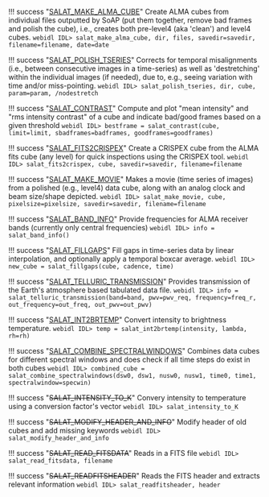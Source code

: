 !!! success "[SALAT_MAKE_ALMA_CUBE](idl/salat_make_alma_cube.md)"
	Create ALMA cubes from individual files outputted by SoAP (put them together, remove bad frames and polish the cube), i.e., creates both pre-level4 (aka 'clean') and level4 cubes.
	```webidl
	IDL> salat_make_alma_cube, dir, files, savedir=savedir, filename=filename, date=date
	```

!!! success "[SALAT_POLISH_TSERIES](idl/salat_polish_tseries.md)"
	Corrects for temporal misalignments (i.e., between consecutive images in a time-series) as well as 'destretching' within the individual images (if needed), due to, e.g., seeing variation with time and/or miss-pointing.
	```webidl
	IDL> salat_polish_tseries, dir, cube, param=param, /nodestretch
	```

!!! success "[SALAT_CONTRAST](idl/salat_contrast.md)"
	Compute and plot "mean intensity" and "rms intensity contrast" of a cube and indicate bad/good frames based on a given threshold
	```webidl
	IDL> bestframe = salat_contrast(cube, limit=limit, sbadframes=badframes, goodframes=goodframes)
	```
	
!!! success "[SALAT_FITS2CRISPEX](idl/salat_fits2crispex.md)"
	Create a CRISPEX cube from the ALMA fits cube (any level) for quick inspections using the CRISPEX tool.
	```webidl
	IDL> salat_fits2crispex, cube, savedir=savedir, filename=filename
	```

!!! success "[SALAT_MAKE_MOVIE](idl/salat_make_movie.md)"
	Makes a movie (time series of images) from a polished (e.g., level4) data cube, along with an analog clock and beam size/shape depicted.
	```webidl
	IDL> salat_make_movie, cube, pixelsize=pixelsize, savedir=savedir, filename=filename
	```

!!! success "[SALAT_BAND_INFO](idl/salat_band_info.md)"
	Provide frequencies for ALMA receiver bands (currently only central frequencies)
	```webidl
	IDL> info = salat_band_info()
	```

!!! success "[SALAT_FILLGAPS](idl/salat_fillgaps.md)"
	Fill gaps in time-series data by linear interpolation, and optionally apply a temporal boxcar average.
	```webidl
	IDL> new_cube = salat_fillgaps(cube, cadence, time)
	```

!!! success "[SALAT_TELLURIC_TRANSMISSION](idl/salat_telluric_transmission.md)"
	Provides transmission of the Earth's atmosphere based tabulated data file.
	```webidl
	IDL> info = salat_telluric_transmission(band=band, pwv=pwv_req, frequency=freq_r, out_frequency=out_freq, out_pwv=out_pwv)
	```

!!! success "[SALAT_INT2BRTEMP](idl/salat_int2brtemp.md)"
	Convert intensity to brightness temperature.
	```webidl
	IDL> temp = salat_int2brtemp(intensity, lambda, rh=rh)
	```

!!! success "[SALAT_COMBINE_SPECTRALWINDOWS](idl/salat_combine_spectralwindows.md)"
	Combines data cubes for different spectral windows and does check if all time steps do exist in both cubes
	```webidl
	IDL> combined_cube = salat_combine_spectralwindows(dsw0, dsw1, nusw0, nusw1, time0, time1, spectralwindow=specwin)
	```

!!! success "~~SALAT_INTENSITY_TO_K~~"
	Convery intensity to temperature using a conversion factor's vector
	```webidl
	IDL> salat_intensity_to_K
	```

!!! success "~~SALAT_MODIFY_HEADER_AND_INFO~~"
	Modify header of old cubes and add missing keywords
	```webidl
	IDL> salat_modify_header_and_info
	```
	
!!! success "~~SALAT_READ_FITSDATA~~"
	Reads in a FITS file 
	```webidl
	IDL> salat_read_fitsdata, filename
	```

!!! success "~~SALAT_READFITSHEADER~~" 
	Reads the FITS header and extracts relevant information 
	```webidl
	IDL> salat_readfitsheader, header
	```